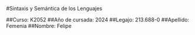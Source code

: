 #Sintaxis y Semántica de los Lenguajes

##Curso: K2052
##Año de cursada: 2024
##Legajo: 213.688-0
##Apellido: Femenia 
##Nombre: Felipe
